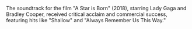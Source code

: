 The soundtrack for the film "A Star is Born" (2018), starring Lady Gaga and Bradley Cooper, received critical acclaim and commercial success, featuring hits like "Shallow" and "Always Remember Us This Way."
